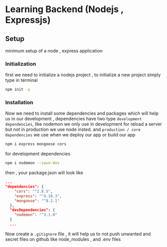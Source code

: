 # Learning Backend (Nodejs , Expressjs)

## Setup

minimum setup of a node , express application

### Initialization

first we need to initialize a nodejs project , to initialize a new project
simply type in terminal

```bash
npm init -y
```

### Installation

Now we need to install some dependencies and packages which will help us in our development , dependencies have two type `development dependencies`, like nodemon we only use in development for reload a server but not in production we use node insted. and `production / core dependencies` we use when we deploy our app or build our app

```bash
npm i express mongoose cors
```

for development dependencies

```bash
npm i nodemon --save-dev
```

then , your package.json will look like

```json
...
"dependencies": {
    "cors": "^2.8.5",
    "express": "^4.18.3",
    "mongoose": "^8.2.1"
  },
  "devDependencies": {
    "nodemon": "^3.1.0"
  }
  ...
```

Now create a `.gitignore` file , it will help us to not push unwanted and secret files on github like node_modules , and .env files

